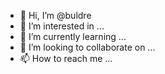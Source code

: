 - 👋 Hi, I’m @buldre
- 👀 I’m interested in ...
- 🌱 I’m currently learning ...
- 💞️ I’m looking to collaborate on ...
- 📫 How to reach me ...

<!---
buldre/buldre is a ✨ special ✨ repository because its `README.md` (this file) appears on your GitHub profile.
You can click the Preview link to take a look at your changes.
--->
